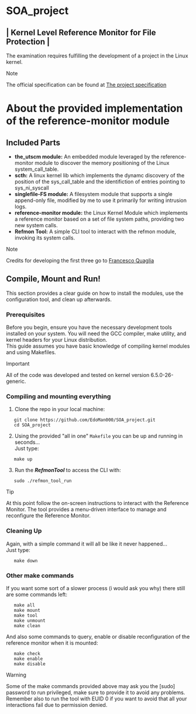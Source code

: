 # SOA_project 
## | Kernel Level Reference Monitor for File Protection | 

The examination requires fulfilling the development of a project in the Linux kernel.

> [!NOTE] 
> The official specification can be found at [The project specification](https://francescoquaglia.github.io/TEACHING/AOS/CURRENT/PROJECTS/project-specification-2023-2024.html)

# About the provided implementation of the reference-monitor module

## Included Parts
- **the_utscm module:** An embedded module leveraged by the reference-monitor module to discover the memory positioning of the Linux system_call_table.
- **scth:** A linux kernel lib  which implements the dynamc discovery of the position of the sys_call_table and the identifiction of entries pointing to sys_ni_syscall
- **singlefile-FS module:** A filesystem module that supports a single append-only file, modified by me to use it primarily for writing intrusion logs.
- **reference-monitor module:** the Linux Kernel Module which implements a reference monitor based on a set of file system paths, providing two new system calls.
- **Refmon Tool:** A simple CLI tool to interact with the refmon module, invoking its system calls.

> [!NOTE] 
> Credits for developing the first three go to [Francesco Quaglia](https://github.com/FrancescoQuaglia)

## Compile, Mount and Run!

This section provides a clear guide on how to install the modules, use the configuration tool, and clean up afterwards.

### Prerequisites
Before you begin, ensure you have the necessary development tools installed on your system. You will need the GCC compiler, make utility, and kernel headers for your Linux distribution. <br>
This guide assumes you have basic knowledge of compiling kernel modules and using Makefiles.<br>
> [!IMPORTANT] 
> All of the code was developed and tested on kernel version 6.5.0-26-generic.

### Compiling and mounting everything
1. Clone the repo in your local machine:
```shell
   git clone https://github.com/EdoMan000/SOA_project.git
   cd SOA_project
```

2. Using the provided "all in one" `Makefile` you can be up and running in seconds... <br> Just type:
```make
   make up
```

3. Run the **$Refmon Tool$** to access the CLI with:
```shell
   sudo ./refmon_tool_run
```
> [!TIP] 
> At this point follow the on-screen instructions to interact with the Reference Monitor. The tool provides a menu-driven interface to manage and reconfigure the Reference Monitor.

### Cleaning Up
Again, with a simple command it will all be like it never happened... <br> Just type:
```make
   make down
```

### Other make commands
If you want some sort of a slower process (i would ask you why) there still are some commands left:
```make
   make all
   make mount
   make tool
   make unmount
   make clean
```
And also some commands to query, enable or disable reconfiguration of the reference monitor when it is mounted:
```make
   make check
   make enable
   make disable
```

> [!WARNING] 
> Some of the make commands provided above may ask you the [sudo] password to run privileged, make sure to provide it to avoid any problems. Remember also to run the tool with EUID 0 if you want to avoid that all your interactions fail due to permission denied.  